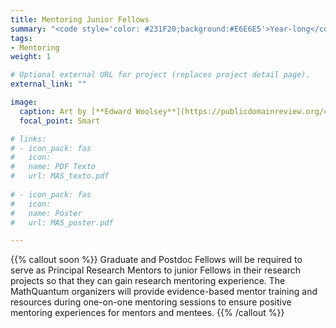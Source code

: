 ```yaml
---
title: Mentoring Junior Fellows
summary: "<code style='color: #231F20;background:#E6E6E5'>Year-long</code> <br> Advanced fellows mentor junior fellows in research."
tags:
- Mentoring
weight: 1

# Optional external URL for project (replaces project detail page).
external_link: ""

image:
  caption: Art by [**Edward Woolsey**](https://publicdomainreview.org/collection/fancy-turning)
  focal_point: Smart

# links:
# - icon_pack: fas
#   icon:
#   name: PDF Texto
#   url: MAS_texto.pdf
  
# - icon_pack: fas
#   icon:
#   name: Póster
#   url: MAS_poster.pdf

---
```


{{% callout soon %}}
Graduate and Postdoc Fellows will be required to serve as Principal Research Mentors to junior Fellows in their research projects so that they can gain research mentoring experience. The MathQuantum organizers will provide evidence-based mentor training and resources during one-on-one
mentoring sessions to ensure positive mentoring experiences for mentors and mentees.
{{% /callout %}}
